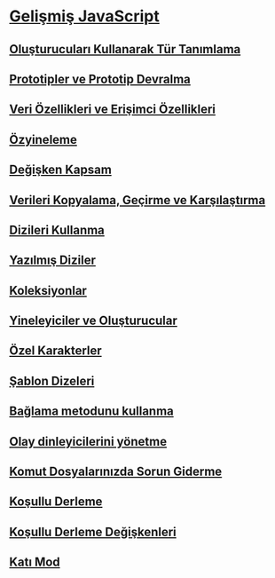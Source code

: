 # [Gelişmiş JavaScript](advanced-javascript.md)
## [Oluşturucuları Kullanarak Tür Tanımlama](using-constructors-to-define-types.md)
## [Prototipler ve Prototip Devralma](prototypes-and-prototype-inheritance.md)
## [Veri Özellikleri ve Erişimci Özellikleri](data-properties-and-accessor-properties.md)
## [Özyineleme](recursion-javascript.md)
## [Değişken Kapsam](variable-scope-javascript.md)
## [Verileri Kopyalama, Geçirme ve Karşılaştırma](copying-passing-and-comparing-data-javascript.md)
## [Dizileri Kullanma](using-arrays-javascript.md)
## [Yazılmış Diziler](typed-arrays-javascript.md)
## [Koleksiyonlar](collections-javascript.md)
## [Yineleyiciler ve Oluşturucular](iterators-and-generators-javascript.md)
## [Özel Karakterler](special-characters-javascript.md)
## [Şablon Dizeleri](template-strings-javascript.md)
## [Bağlama metodunu kullanma](using-the-bind-method-javascript.md)
## [Olay dinleyicilerini yönetme](managing-event-listeners.md)
## [Komut Dosyalarınızda Sorun Giderme](troubleshooting-your-scripts-javascript.md)
## [Koşullu Derleme](conditional-compilation-javascript.md)
## [Koşullu Derleme Değişkenleri](conditional-compilation-variables-javascript.md)
## [Katı Mod](strict-mode-javascript.md)
